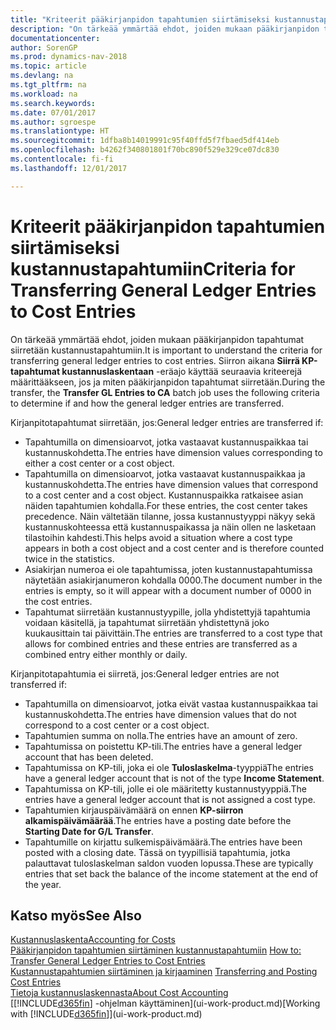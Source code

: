 ```yaml
---
title: "Kriteerit pääkirjanpidon tapahtumien siirtämiseksi kustannustapahtumiin"
description: "On tärkeää ymmärtää ehdot, joiden mukaan pääkirjanpidon tapahtumat siirretään kustannustapahtumiin. **Siirrä KP-tapahtumat kustannuslaskentaan** -eräajo käyttää määrittää siirron aikana seuraavien kriteerien avulla, siirretäänkö pääkirjanpidon tapahtumat ja milloin ne mahdollisesti siirretään."
documentationcenter: 
author: SorenGP
ms.prod: dynamics-nav-2018
ms.topic: article
ms.devlang: na
ms.tgt_pltfrm: na
ms.workload: na
ms.search.keywords: 
ms.date: 07/01/2017
ms.author: sgroespe
ms.translationtype: HT
ms.sourcegitcommit: 1dfba8b14019991c95f40ffd5f7fbaed5df414eb
ms.openlocfilehash: b4262f340801801f70bc890f529e329ce07dc830
ms.contentlocale: fi-fi
ms.lasthandoff: 12/01/2017

---
```

# <a name="criteria-for-transferring-general-ledger-entries-to-cost-entries"></a><span data-ttu-id="48a05-104">Kriteerit pääkirjanpidon tapahtumien siirtämiseksi kustannustapahtumiin</span><span class="sxs-lookup"><span data-stu-id="48a05-104">Criteria for Transferring General Ledger Entries to Cost Entries</span></span>
<span data-ttu-id="48a05-105">On tärkeää ymmärtää ehdot, joiden mukaan pääkirjanpidon tapahtumat siirretään kustannustapahtumiin.</span><span class="sxs-lookup"><span data-stu-id="48a05-105">It is important to understand the criteria for transferring general ledger entries to cost entries.</span></span> <span data-ttu-id="48a05-106">Siirron aikana **Siirrä KP-tapahtumat kustannuslaskentaan** -eräajo käyttää seuraavia kriteerejä määrittääkseen, jos ja miten pääkirjanpidon tapahtumat siirretään.</span><span class="sxs-lookup"><span data-stu-id="48a05-106">During the transfer, the **Transfer GL Entries to CA** batch job uses the following criteria to determine if and how the general ledger entries are transferred.</span></span>  

<span data-ttu-id="48a05-107">Kirjanpitotapahtumat siirretään, jos:</span><span class="sxs-lookup"><span data-stu-id="48a05-107">General ledger entries are transferred if:</span></span>  

-   <span data-ttu-id="48a05-108">Tapahtumilla on dimensioarvot, jotka vastaavat kustannuspaikkaa tai kustannuskohdetta.</span><span class="sxs-lookup"><span data-stu-id="48a05-108">The entries have dimension values corresponding to either a cost center or a cost object.</span></span>  
-   <span data-ttu-id="48a05-109">Tapahtumilla on dimensioarvot, jotka vastaavat kustannuspaikkaa ja kustannuskohdetta.</span><span class="sxs-lookup"><span data-stu-id="48a05-109">The entries have dimension values that correspond to a cost center and a cost object.</span></span> <span data-ttu-id="48a05-110">Kustannuspaikka ratkaisee asian näiden tapahtumien kohdalla.</span><span class="sxs-lookup"><span data-stu-id="48a05-110">For these entries, the cost center takes precedence.</span></span> <span data-ttu-id="48a05-111">Näin vältetään tilanne, jossa kustannustyyppi näkyy sekä kustannuskohteessa että kustannuspaikassa ja näin ollen ne lasketaan tilastoihin kahdesti.</span><span class="sxs-lookup"><span data-stu-id="48a05-111">This helps avoid a situation where a cost type appears in both a cost object and a cost center and is therefore counted twice in the statistics.</span></span>  
-   <span data-ttu-id="48a05-112">Asiakirjan numeroa ei ole tapahtumissa, joten kustannustapahtumissa näytetään asiakirjanumeron kohdalla 0000.</span><span class="sxs-lookup"><span data-stu-id="48a05-112">The document number in the entries is empty, so it will appear with a document number of 0000 in the cost entries.</span></span>  
-   <span data-ttu-id="48a05-113">Tapahtumat siirretään kustannustyypille, jolla yhdistettyjä tapahtumia voidaan käsitellä, ja tapahtumat siirretään yhdistettynä joko kuukausittain tai päivittäin.</span><span class="sxs-lookup"><span data-stu-id="48a05-113">The entries are transferred to a cost type that allows for combined entries and these entries are transferred as a combined entry either monthly or daily.</span></span>  

<span data-ttu-id="48a05-114">Kirjanpitotapahtumia ei siirretä, jos:</span><span class="sxs-lookup"><span data-stu-id="48a05-114">General ledger entries are not transferred if:</span></span>  

-   <span data-ttu-id="48a05-115">Tapahtumilla on dimensioarvot, jotka eivät vastaa kustannuspaikkaa tai kustannuskohdetta.</span><span class="sxs-lookup"><span data-stu-id="48a05-115">The entries have dimension values that do not correspond to a cost center or a cost object.</span></span>  
-   <span data-ttu-id="48a05-116">Tapahtumien summa on nolla.</span><span class="sxs-lookup"><span data-stu-id="48a05-116">The entries have an amount of zero.</span></span>  
-   <span data-ttu-id="48a05-117">Tapahtumissa on poistettu KP-tili.</span><span class="sxs-lookup"><span data-stu-id="48a05-117">The entries have a general ledger account that has been deleted.</span></span>  
-   <span data-ttu-id="48a05-118">Tapahtumissa on KP-tili, joka ei ole **Tuloslaskelma**-tyyppiä</span><span class="sxs-lookup"><span data-stu-id="48a05-118">The entries have a general ledger account that is not of the type **Income Statement**.</span></span>  
-   <span data-ttu-id="48a05-119">Tapahtumissa on KP-tili, jolle ei ole määritetty kustannustyyppiä.</span><span class="sxs-lookup"><span data-stu-id="48a05-119">The entries have a general ledger account that is not assigned a cost type.</span></span>  
-   <span data-ttu-id="48a05-120">Tapahtumien kirjauspäivämäärä on ennen **KP-siirron alkamispäivämäärää**.</span><span class="sxs-lookup"><span data-stu-id="48a05-120">The entries have a posting date before the **Starting Date for G/L Transfer**.</span></span>  
-   <span data-ttu-id="48a05-121">Tapahtumille on kirjattu sulkemispäivämäärä.</span><span class="sxs-lookup"><span data-stu-id="48a05-121">The entries have been posted with a closing date.</span></span> <span data-ttu-id="48a05-122">Tässä on tyypillisiä tapahtumia, jotka palauttavat tuloslaskelman saldon vuoden lopussa.</span><span class="sxs-lookup"><span data-stu-id="48a05-122">These are typically entries that set back the balance of the income statement at the end of the year.</span></span>  

## <a name="see-also"></a><span data-ttu-id="48a05-123">Katso myös</span><span class="sxs-lookup"><span data-stu-id="48a05-123">See Also</span></span>  
[<span data-ttu-id="48a05-124">Kustannuslaskenta</span><span class="sxs-lookup"><span data-stu-id="48a05-124">Accounting for Costs</span></span>](finance-manage-cost-accounting.md)  
 <span data-ttu-id="48a05-125">[Pääkirjanpidon tapahtumien siirtäminen kustannustapahtumiin](finance-how-to-transfer-general-ledger-entries-to-cost-entries.md) </span><span class="sxs-lookup"><span data-stu-id="48a05-125">[How to: Transfer General Ledger Entries to Cost Entries](finance-how-to-transfer-general-ledger-entries-to-cost-entries.md) </span></span>  
 <span data-ttu-id="48a05-126">[Kustannustapahtumien siirtäminen ja kirjaaminen](finance-transfer-and-post-cost-entries.md) </span><span class="sxs-lookup"><span data-stu-id="48a05-126">[Transferring and Posting Cost Entries](finance-transfer-and-post-cost-entries.md) </span></span>  
 [<span data-ttu-id="48a05-127">Tietoja kustannuslaskennasta</span><span class="sxs-lookup"><span data-stu-id="48a05-127">About Cost Accounting</span></span>](finance-about-cost-accounting.md)  
 <span data-ttu-id="48a05-128">[[!INCLUDE[d365fin](includes/d365fin_md.md)] -ohjelman käyttäminen](ui-work-product.md)</span><span class="sxs-lookup"><span data-stu-id="48a05-128">[Working with [!INCLUDE[d365fin](includes/d365fin_md.md)]](ui-work-product.md)</span></span>

